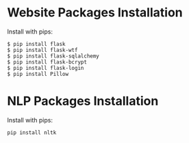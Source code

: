 # Website Packages Installation

Install with pips:

```
$ pip install flask 
$ pip install flask-wtf
$ pip install flask-sqlalchemy
$ pip install flask-bcrypt
$ pip install flask-login
$ pip install Pillow
```
# NLP Packages Installation

Install with pips:

```
pip install nltk 
```
